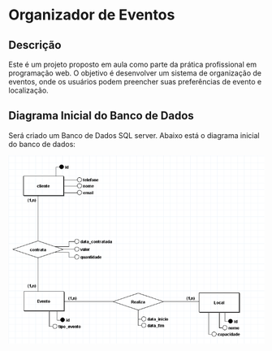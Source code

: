 # Organizador de Eventos

## Descrição
Este é um projeto proposto em aula como parte da prática profissional em programação web. O objetivo é desenvolver um sistema de organização de eventos, onde os usuários podem preencher suas preferências de evento e localização.

## Diagrama Inicial do Banco de Dados
Será criado um Banco de Dados SQL server. Abaixo está o diagrama inicial do banco de dados:

![Diagrama do Banco de Dados](img/DER.png)

